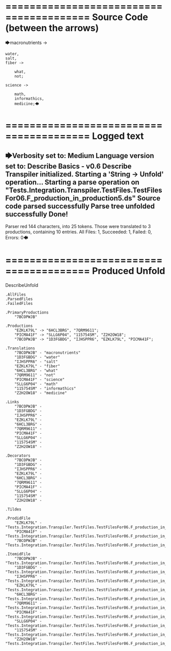 ========================================
Source Code (between the arrows)
========================================

🡆macronutrients ->

	water,
    salt,
    fiber ->

        what,
        not;
	
	science ->
		
		math,
		informathics,
		medicine;🡄

========================================
Logged text
========================================

🡆Verbosity set to: Medium
Language version set to: Describe Basics - v0.6
Describe Transpiler initialized.
Starting a 'String -> Unfold' operation...
Starting a parse operation on "Tests.Integration.Transpiler.TestFiles.TestFilesFor06.F_production_in_production5.ds"
Source code parsed successfully
Parse tree unfolded successfully
Done!
------------------------
Parser red 144 characters, into 25 tokens.
Those were translated to 3 productions, containing 10 entries.
All Files: 1, Succeeded: 1, Failed: 0, Errors: 0🡄

========================================
Produced Unfold
========================================

DescribeUnfold

    .AllFiles
    .ParsedFiles
    .FailedFiles

    .PrimaryProductions
        "7BCOPWJB" 

    .Productions
        "EZKLK79L" -> "6HCL3BRG", "7QRM9611";
        "PICMA41F" -> "SLLG6P04", "115754SM", "Z2H2OW18";
        "7BCOPWJB" -> "1D3FGBDG", "IJHSPPR6", "EZKLK79L", "PICMA41F";

    .Translations
        "7BCOPWJB" - "macronutrients"
        "1D3FGBDG" - "water"
        "IJHSPPR6" - "salt"
        "EZKLK79L" - "fiber"
        "6HCL3BRG" - "what"
        "7QRM9611" - "not"
        "PICMA41F" - "science"
        "SLLG6P04" - "math"
        "115754SM" - "informathics"
        "Z2H2OW18" - "medicine"

    .Links
        "7BCOPWJB" - 
        "1D3FGBDG" - 
        "IJHSPPR6" - 
        "EZKLK79L" - 
        "6HCL3BRG" - 
        "7QRM9611" - 
        "PICMA41F" - 
        "SLLG6P04" - 
        "115754SM" - 
        "Z2H2OW18" - 

    .Decorators
        "7BCOPWJB" - 
        "1D3FGBDG" - 
        "IJHSPPR6" - 
        "EZKLK79L" - 
        "6HCL3BRG" - 
        "7QRM9611" - 
        "PICMA41F" - 
        "SLLG6P04" - 
        "115754SM" - 
        "Z2H2OW18" - 

    .Tildes

    .ProdidFile
        "EZKLK79L" - "Tests.Integration.Transpiler.TestFiles.TestFilesFor06.F_production_in_production5.ds"
        "PICMA41F" - "Tests.Integration.Transpiler.TestFiles.TestFilesFor06.F_production_in_production5.ds"
        "7BCOPWJB" - "Tests.Integration.Transpiler.TestFiles.TestFilesFor06.F_production_in_production5.ds"

    .ItemidFile
        "7BCOPWJB" - "Tests.Integration.Transpiler.TestFiles.TestFilesFor06.F_production_in_production5.ds"
        "1D3FGBDG" - "Tests.Integration.Transpiler.TestFiles.TestFilesFor06.F_production_in_production5.ds"
        "IJHSPPR6" - "Tests.Integration.Transpiler.TestFiles.TestFilesFor06.F_production_in_production5.ds"
        "EZKLK79L" - "Tests.Integration.Transpiler.TestFiles.TestFilesFor06.F_production_in_production5.ds"
        "6HCL3BRG" - "Tests.Integration.Transpiler.TestFiles.TestFilesFor06.F_production_in_production5.ds"
        "7QRM9611" - "Tests.Integration.Transpiler.TestFiles.TestFilesFor06.F_production_in_production5.ds"
        "PICMA41F" - "Tests.Integration.Transpiler.TestFiles.TestFilesFor06.F_production_in_production5.ds"
        "SLLG6P04" - "Tests.Integration.Transpiler.TestFiles.TestFilesFor06.F_production_in_production5.ds"
        "115754SM" - "Tests.Integration.Transpiler.TestFiles.TestFilesFor06.F_production_in_production5.ds"
        "Z2H2OW18" - "Tests.Integration.Transpiler.TestFiles.TestFilesFor06.F_production_in_production5.ds"

